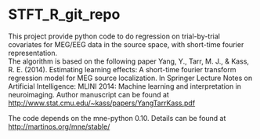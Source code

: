 # STFT_R_git_repo
This project provide python code to do regression on trial-by-trial covariates for MEG/EEG data in the source space, with short-time fourier representation.  
The algorithm is based on the following paper
Yang, Y., Tarr, M. J., & Kass, R. E. (2014). Estimating learning effects: A short-time fourier transform regression model for MEG source localization. In Springer Lecture Notes on Artificial Intelligence: MLINI 2014: Machine learning and interpretation in neuroimaging. 
Author manuscript can be found at http://www.stat.cmu.edu/~kass/papers/YangTarrKass.pdf

The code depends on the mne-python 0.10. 
Details can be found at http://martinos.org/mne/stable/


